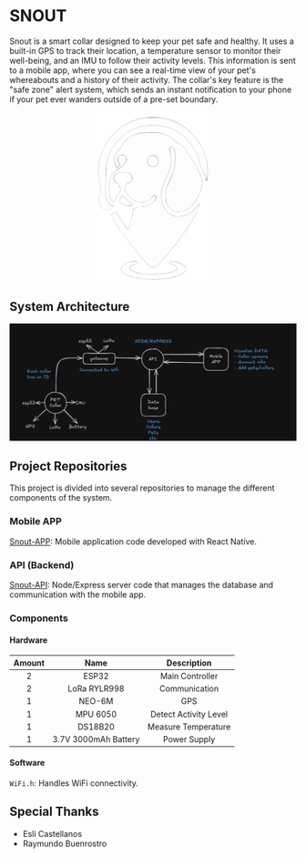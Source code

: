 # SNOUT
Snout is a smart collar designed to keep your pet safe and healthy. It uses a built-in GPS to track their location, a temperature sensor to monitor their well-being, and an IMU to follow their activity levels. This information is sent to a mobile app, where you can see a real-time view of your pet's whereabouts and a history of their activity. The collar's key feature is the "safe zone" alert system, which sends an instant notification to your phone if your pet ever wanders outside of a pre-set boundary.

<p align="center">
    <img src="./images/snout-logo-white.png" alt="Snout logo" width=200/>
</p>

## System Architecture
![System Architecture](./images/system-architecture.jpg)

## Project Repositories
This project is divided into several repositories to manage the different components of the system.

### Mobile APP
[Snout-APP](https://github.com/hanzeelvilla/snout-app): Mobile application code developed with React Native.

### API (Backend)
[Snout-API](https://github.com/hanzeelvilla/snout-api): Node/Express server code that manages the database and communication with the mobile app.

### Components

#### Hardware

| **Amount** |       **Name**       |    **Description**    |
|:----------:|:--------------------:|:---------------------:|
|      2     |         ESP32        |    Main Controller    |
|      2     | LoRa RYLR998         |     Communication     |
|      1     |        NEO-6M        |          GPS          |
|      1     |       MPU 6050       | Detect Activity Level |
|      1     |        DS18B20       | Measure Temperature   |
|      1     | 3.7V 3000mAh Battery |      Power Supply     |

#### Software
`WiFi.h`: Handles WiFi connectivity.

## Special Thanks
- Esli Castellanos
- Raymundo Buenrostro